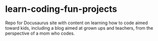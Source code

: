 # learn-coding-fun-projects
Repo for Docusaurus site with content on learning how to code aimed toward kids, including a blog aimed at grown ups and teachers, from the perspective of a mom who codes.
